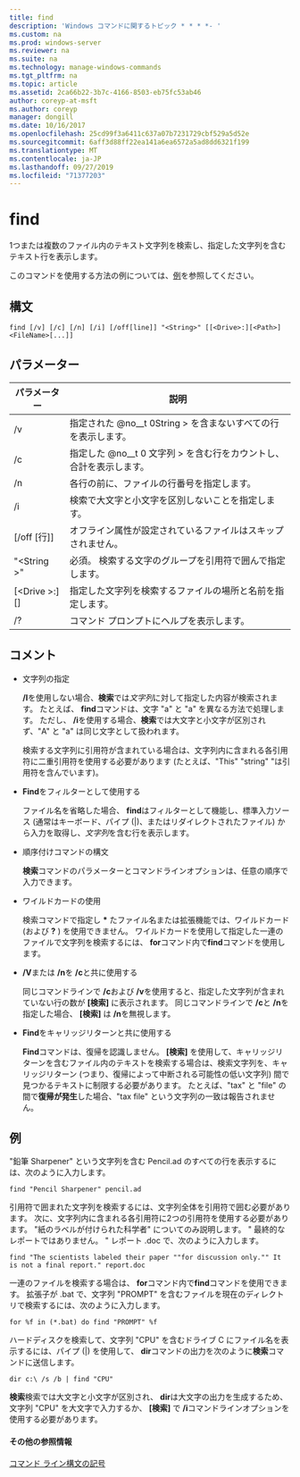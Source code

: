 ```yaml
---
title: find
description: 'Windows コマンドに関するトピック * * * *- '
ms.custom: na
ms.prod: windows-server
ms.reviewer: na
ms.suite: na
ms.technology: manage-windows-commands
ms.tgt_pltfrm: na
ms.topic: article
ms.assetid: 2ca66b22-3b7c-4166-8503-eb75fc53ab46
author: coreyp-at-msft
ms.author: coreyp
manager: dongill
ms.date: 10/16/2017
ms.openlocfilehash: 25cd99f3a6411c637a07b7231729cbf529a5d52e
ms.sourcegitcommit: 6aff3d88ff22ea141a6ea6572a5ad8dd6321f199
ms.translationtype: MT
ms.contentlocale: ja-JP
ms.lasthandoff: 09/27/2019
ms.locfileid: "71377203"
---
```

# <a name="find"></a>find



1つまたは複数のファイル内のテキスト文字列を検索し、指定した文字列を含むテキスト行を表示します。

このコマンドを使用する方法の例については、[例](#BKMK_examples)を参照してください。

## <a name="syntax"></a>構文

```
find [/v] [/c] [/n] [/i] [/off[line]] "<String>" [[<Drive>:][<Path>]<FileName>[...]]
```

## <a name="parameters"></a>パラメーター

|           パラメーター           |                                              説明                                               |
|-------------------------------|--------------------------------------------------------------------------------------------------------|
|              /v               |                    指定された @no__t 0String > を含まないすべての行を表示します。                     |
|              /c               |              指定した @no__t 0 文字列 > を含む行をカウントし、合計を表示します。              |
|              /n               |                            各行の前に、ファイルの行番号を指定します。                             |
|              /i               |                            検索で大文字と小文字を区別しないことを指定します。                            |
|         [/off [行]]          |                        オフライン属性が設定されているファイルはスキップされません。                        |
|          "\<String >"          | 必須。 検索する文字のグループを引用符で囲んで指定します。 |
| [\<Drive >:][<Path>] <FileName> |        指定した文字列を検索するファイルの場所と名前を指定します。        |
|              /?               |                                  コマンド プロンプトにヘルプを表示します。                                  |

## <a name="remarks"></a>コメント

-   文字列の指定

    **/I**を使用しない場合、**検索**では*文字列*に対して指定した内容が検索されます。 たとえば、 **find**コマンドは、文字 "a" と "a" を異なる方法で処理します。 ただし、 **/i**を使用する場合、**検索**では大文字と小文字が区別されず、"A" と "a" は同じ文字として扱われます。

    検索する文字列に引用符が含まれている場合は、文字列内に含まれる各引用符に二重引用符を使用する必要があります (たとえば、"This" "string" "は引用符を含んでいます)。
-   **Find**をフィルターとして使用する

    ファイル名を省略した場合、 **find**はフィルターとして機能し、標準入力ソース (通常はキーボード、パイプ (|)、またはリダイレクトされたファイル) から入力を取得し、*文字列*を含む行を表示します。
-   順序付けコマンドの構文

    **検索**コマンドのパラメーターとコマンドラインオプションは、任意の順序で入力できます。
-   ワイルドカードの使用

    検索コマンドで指定し **&#42;** たファイル名または拡張機能では、ワイルドカード (および **?** ) を使用できません。 ワイルドカードを使用して指定した一連のファイルで文字列を検索するには、 **for**コマンド内で**find**コマンドを使用します。
-   **/V**または **/n**を **/c**と共に使用する

    同じコマンドラインで **/c**および **/v**を使用すると、指定した文字列が含まれていない行の数が **[検索]** に表示されます。 同じコマンドラインで **/c**と **/n**を指定した場合、 **[検索]** は **/n**を無視します。
-   **Find**をキャリッジリターンと共に使用する

    **Find**コマンドは、復帰を認識しません。 **[検索]** を使用して、キャリッジリターンを含むファイル内のテキストを検索する場合は、検索文字列を、キャリッジリターン (つまり、復帰によって中断される可能性の低い文字列) 間で見つかるテキストに制限する必要があります。 たとえば、"tax" と "file" の間で**復帰が発生**した場合、"tax file" という文字列の一致は報告されません。

## <a name="BKMK_examples"></a>例

"鉛筆 Sharpener" という文字列を含む Pencil.ad のすべての行を表示するには、次のように入力します。
```
find "Pencil Sharpener" pencil.ad
```
引用符で囲まれた文字列を検索するには、文字列全体を引用符で囲む必要があります。 次に、文字列内に含まれる各引用符に2つの引用符を使用する必要があります。 "紙のラベルが付けられた科学者" についてのみ説明します。 " 最終的なレポートではありません。 " レポート .doc で、次のように入力します。
```
find "The scientists labeled their paper ""for discussion only."" It is not a final report." report.doc
```
一連のファイルを検索する場合は、 **for**コマンド内で**find**コマンドを使用できます。 拡張子が .bat で、文字列 "PROMPT" を含むファイルを現在のディレクトリで検索するには、次のように入力します。
```
for %f in (*.bat) do find "PROMPT" %f 
```
ハードディスクを検索して、文字列 "CPU" を含むドライブ C にファイル名を表示するには、パイプ (|) を使用して、 **dir**コマンドの出力を次のように**検索**コマンドに送信します。
```
dir c:\ /s /b | find "CPU" 
```
**検索**検索では大文字と小文字が区別され、 **dir**は大文字の出力を生成するため、文字列 "CPU" を大文字で入力するか、 **[検索]** で **/i**コマンドラインオプションを使用する必要があります。

#### <a name="additional-references"></a>その他の参照情報

[コマンド ライン構文の記号](command-line-syntax-key.md)